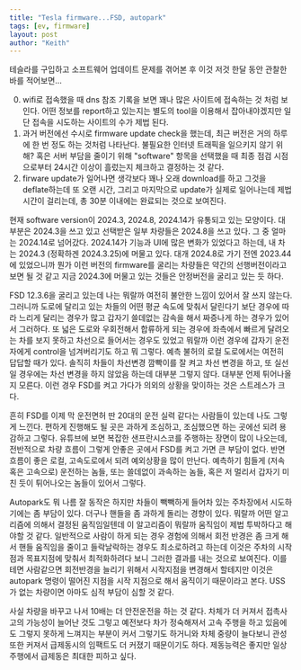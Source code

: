 ```yaml
---
title: "Tesla firmware...FSD, autopark"
tags: [ev, firmware]
layout: post
author: "Keith"
---
```


테슬라를 구입하고 소프트웨어 업데이트 문제를 겪어본 후 이것 저것 한달 동안 관찰한 바를 적어보면...

0) wifi로 접속했을 때 dns 참조 기록을 보면 꽤나 많은 사이트에 접속하는 것 처럼 보인다. 어떤 정보를 report하고 있는지는 별도의 tool을 이용해서 잡아내야겠지만 일단 접속을 시도하는 사이트의 수가 제법 된다.
1) 과거 버전에선 수시로 firmware update check을 했는데, 최근 버전은 거의 하루에 한 번 정도 하는 것처럼 나타난다. 불필요한 인터넷 트래픽을 일으키지 않기 위해? 혹은 서버 부담을 줄이기 위해 "software" 항목을 선택했을 때 최종 점검 시점으로부터 24시간 이상이 흘렀는지 체크하고 결정하는 것 같다.
2) firware update가 일어나면 생각보다 꽤나 오래 download를 하고 그것을 deflate하는데 또 오랜 시간, 그리고 마지막으로 update가 실제로 일어나는데 제법 시간이 걸리는데, 총 30분 이내에는 완료되는 것으로 보여진다.

현재 software version이 2024.3, 2024.8, 2024.14가 유통되고 있는 모양이다. 대부분은 2024.3을 쓰고 있고 선택받은 일부 차량들은 2024.8을 쓰고 있다. 그 중 얼마는 2024.14로 넘어갔다. 2024.14가 기능과 UI에 많은 변화가 있었다고 하는데, 내 차는 2024.3 (정확하겐 2024.3.25)에 머물고 있다. 대개 2024.8로 가기 전엔 2023.44에 있었으니까 뭔가 이런 버전의 firmware를 굴리는 차량들은 약간의 선행버전이라고 보면 될 것 같고 지금 2024.3에 머물고 있는 것들은 안정버전을 굴리고 있는 듯 하다.

FSD 12.3.6을 굴리고 있는데 나는 뭐랄까 여전히 불안한 느낌이 있어서 잘 쓰지 않는다. 그러니까 도로에 달리고 있는 차들의 어떤 평균 속도에 맞춰서 달린다기 보단 경우에 따라 느리게 달리는 경우가 많고 갑자기 쓸데없는 감속을 해서 짜증나게 하는 경우가 있어서 그러하다. 또 넓은 도로와 우회전해서 합류하게 되는 경우에 좌측에서 빠르게 달려오는 차를 보지 못하고 차선으로 들어서는 경우도 있었고 뭐랄까 이런 경우에 갑자기 운전자에게 control을 넘겨버리기도 하고 뭐 그렇다. 예측 불허의 로컬 도로에서는 여전히 답답할 때가 있다. 솔직히 차들이 차선변경 깜빡이를 잘 켜고 차선 변경을 하고, 또 실선일 경우에는 차선 변경을 하지 않았음 하는데 대부분 그렇지 않다. 대부분 언제 튀어나올지 모른다. 이런 경우 FSD를 켜고 가다가 의외의 상황을 맞이하는 것은 스트레스가 크다. 

흔히 FSD를 이제 막 운전면허 딴 20대의 운전 실력 같다는 사람들이 있는데 나도 그렇게 느낀다. 편하게 진행해도 될 곳은 과하게 조심하고, 조심했으면 하는 곳에선 되려 용감하고 그렇다. 유튜브에 보면 복잡한 샌프란시스코를 주행하는 장면이 많이 나오는데, 전반적으로 차량 흐름이 그렇게 안좋은 곳에서 FSD를 켜고 가면 큰 부담이 없다. 반면 흐름이 좋은 로컬, 고속도로에서 되려 예외상황을 많이 만난다. 예측하기 힘들게 (저속 혹은 고속으로) 운전하는 놈들, 또는 쓸데없이 과속하는 놈들, 혹은 저 멀리서 갑자기 미친 듯이 튀어나오는 놈들이 있어서 그렇다. 

Autopark도 뭐 나름 잘 동작은 하지만 차들이 빽빽하게 들어차 있는 주차장에서 시도하기에는 좀 부담이 있다. 더구나 핸들을 좀 과하게 돌리는 경향이 있다. 뭐랄까 어떤 알고리즘에 의해서 결정된 움직임일텐데 이 알고리즘이 뭐랄까 움직임이 제법 투박하다고 해야할 것 같다. 일반적으로 사람이 하게 되는 경우 경험에 의해서 회전 반경은 좀 크게 해서 핸들 움직임을 줄이고 들락날락하는 경우도 최소로하려고 하는데 이것은 주차의 시작점과 목표지점에 맞춰서 최적화하려다 보니 그러한 결과를 내는 것으로 보여진다. 이를테면 사람같으면 회전반경을 늘리기 위해서 시작지점을 변경해서 할테지만 이것은 autopark 명령이 떨어진 지점을 시작 지점으로 해서 움직이기 때문이라고 본다. USS가 없는 차량이면 아마도 심적 부담이 심할 것 같다.

사실 차량을 바꾸고 나서 10배는 더 안전운전을 하는 것 같다. 차체가 더 커져서 접촉사고의 가능성이 늘어난 것도 그렇고 예전보다 차가 정숙해져서 고속 주행을 하고 있음에도 그렇지 못하게 느껴지는 부분이 커서 그렇기도 하거니와 차체 중량이 늘다보니 관성 또한 커져서 급제동시의 임팩트도 더 커졌기 때문이기도 하다. 제동능력은 좋지만 일상 주행에서 급제동은 최대한 피하고 싶다. 

